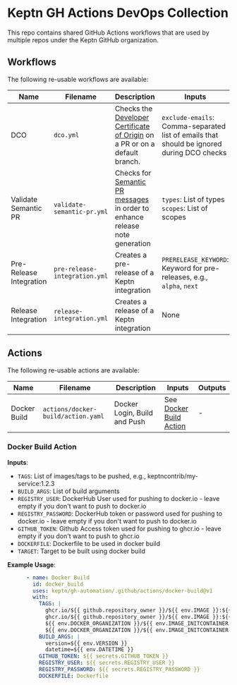 # Keptn GH Actions DevOps Collection

This repo contains shared GitHub Actions workflows that are used by multiple repos under the Keptn GitHub organization.

## Workflows

The following re-usable workflows are available:

| Name                    | Filename                      | Description | Inputs | Outputs |
|-------------------------|-------------------------------|-------------|--------|---------|
| DCO                     | `dco.yml`                     | Checks the [Developer Certificate of Origin](https://developercertificate.org/) on a PR or on a default branch. |`exclude-emails`: Comma-separated list of emails that should be ignored during DCO checks | None |
| Validate Semantic PR    | `validate-semantic-pr.yml`    | Checks for [Semantic PR messages](https://www.conventionalcommits.org/en/v1.0.0/) in order to enhance release note generation | `types`: List of types <br/>`scopes`: List of scopes | None |
| Pre-Release Integration | `pre-release-integration.yml` | Creates a pre-release of a Keptn integration | `PRERELEASE_KEYWORD`: Keyword for pre-releases, e.g., `alpha`, `next` | `RELEASE_TAG` |
| Release Integration     | `release-integration.yml`     | Creates a release of a Keptn integration | None | `RELEASE_TAG` |

## Actions

The following re-usable actions are available:

| Name                    | Filename                                     | Description                        | Inputs                    | Outputs     |
|-------------------------|----------------------------------------------|------------------------------------|---------------------------|-------------|
| Docker Build            | `actions/docker-build/action.yaml`           | Docker Login, Build and Push       | See [Docker Build Action](#docker-build-action) | -           |


### Docker Build Action


**Inputs**:
* `TAGS`: List of images/tags to be pushed, e.g., keptncontrib/my-service:1.2.3
* `BUILD_ARGS`: List of build arguments
* `REGISTRY_USER`: DockerHub User used for pushing to docker.io - leave empty if you don't want to push to docker.io
* `REGISTRY_PASSWORD`: DockerHub token or password used for pushing to docker.io - leave empty if you don't want to push to docker.io
* `GITHUB_TOKEN`: Github Access token used for pushing to ghcr.io - leave empty if you don't want to push to ghcr.io
* `DOCKERFILE`: Dockerfile to be used in docker build
* `TARGET`: Target to be built using docker build

**Example Usage**:
```yaml
      - name: Docker Build
        id: docker_build
        uses: keptn/gh-automation/.github/actions/docker-build@v1
        with:
          TAGS: |
            ghcr.io/${{ github.repository_owner }}/${{ env.IMAGE }}:${{ env.VERSION }}
            ghcr.io/${{ github.repository_owner }}/${{ env.IMAGE }}:${{ env.VERSION }}.${{ env.DATETIME }}
            ${{ env.DOCKER_ORGANIZATION }}/${{ env.IMAGE_INITCONTAINER }}:${{ env.VERSION }}
            ${{ env.DOCKER_ORGANIZATION }}/${{ env.IMAGE_INITCONTAINER }}:${{ env.VERSION }}.${{ env.DATETIME }}
          BUILD_ARGS: |
            version=${{ env.VERSION }}
            datetime=${{ env.DATETIME }}
          GITHUB_TOKEN: ${{ secrets.GITHUB_TOKEN }}
          REGISTRY_USER: ${{ secrets.REGISTRY_USER }}
          REGISTRY_PASSWORD: ${{ secrets.REGISTRY_PASSWORD }}
          DOCKERFILE: Dockerfile
```